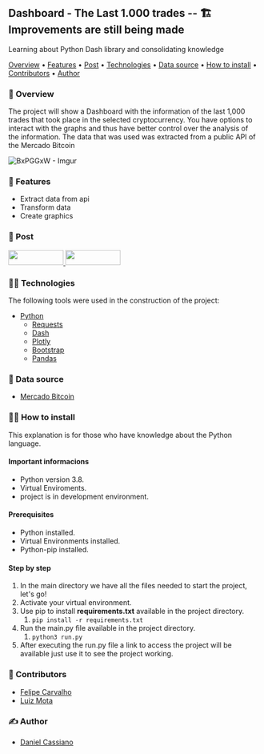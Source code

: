 ## Dashboard  - The Last 1.000 trades -- 🏗 Improvements are still being made

Learning about Python Dash library and consolidating knowledge

[Overview](#-overview) • [Features](#-features) • [Post](#-post) • [Technologies](#-technologies) • [Data source](#-data-source) • [How to install](#-how-to-install) • [Contributors](#-contributors) • [Author](#-author)


### 👀 Overview
The project will show a Dashboard with the information of the last 1,000 trades that took place in the selected cryptocurrency. You have options to interact with the graphs and thus have better control over the analysis of the information. The data that was used was extracted from a public API of the Mercado Bitcoin

![BxPGGxW - Imgur](https://user-images.githubusercontent.com/57646816/158707355-ff4ffe6a-af48-491c-ae75-43f10087e4c1.gif)


### 📰 Features

* Extract data from api
* Transform data
* Create graphics 

### 🔗 Post

<div>
    <a target="_blank" href="https://www.linkedin.com/in/danielcm07/">
        <img height="30em" width="110em" src="https://img.shields.io/badge/LinkedIn-0077B5?style=for-the-badge&logo=linkedin&logoColor=white">
    </a>
    <a target="_blank" href="https://github.com/cassiano07/">
        <img height="30em" width="110em" src="https://img.shields.io/badge/GitHub-100000?style=for-the-badge&logo=github&logoColor=white">
    </a> 
</div>

### 👨‍💻 Technologies

The following tools were used in the construction of the project:

* <a target="_blank" href="https://www.python.org/">Python</a>
    * <a target="_blank" href="https://docs.python-requests.org/en/latest/">Requests</a>
    * <a target="_blank" href="https://plotly.com/dash/">Dash</a>
    * <a target="_blank" href="https://plotly.com/dash/">Plotly</a>
    * <a target="_blank" href="https://dash-bootstrap-components.opensource.faculty.ai/">Bootstrap</a>
    * <a target="_blank" href="https://pandas.pydata.org/">Pandas</a>

### 🔎 Data source

* <a target="_blank" href="https://www.mercadobitcoin.com.br/api-doc/">Mercado Bitcoin</a>

### 👨‍🔧 How to install

This explanation is for those who have knowledge about the Python language.

#### Important informacions

* Python version 3.8.
* Virtual Enviroments.
* project is in development environment.

#### Prerequisites

* Python installed.
* Virtual Environments installed.
* Python-pip installed.

#### Step by step
1. In the main directory we have all the files needed to start the project, let's go!
2. Activate your virtual environment.
3. Use pip to install **requirements.txt** available in the project directory.
   1. `pip install -r requirements.txt`
4. Run the main.py file available in the project directory.
   1. `python3 run.py`
5. After executing the run.py file a link to access the project will be available just use it to see the project working.

### 🤝 Contributors

* <a target="_blank" href="https://www.linkedin.com/in/felipe-carvalho-60675674/">Felipe Carvalho</a>
* <a target="_blank" href="https://www.linkedin.com/in/luizfmota/">Luiz Mota</a>

### ✍️ Author

* <a target="_blank" href="https://www.linkedin.com/in/danielcm07/">Daniel Cassiano</a>
